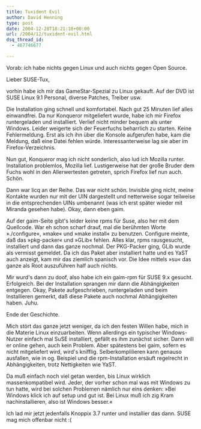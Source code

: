 ```yaml
---
title: Tuxident Evil
author: David Henning
type: post
date: 2004-12-28T18:21:18+00:00
url: /2004/12/tuxident-evil.html
dsq_thread_id:
  - 467746677

---
```

Vorab: ich habe nichts gegen Linux und auch nichts gegen Open Source.

Lieber SUSE-Tux,

vorhin habe ich mir das GameStar-Spezial zu Linux gekauft. Auf der DVD ist SUSE Linux 9.1 Personal, diverse Patches, Treiber usw.
  
Die Installation ging schnell und komfortabel. Nach gut 25 Minuten lief alles einwandfrei. Da nur Konqueror mitgeliefert wurde, habe ich mir Firefox runtergeladen und installiert. Verlief nicht minder bequem als unter Windows. Leider weigerte sich der Feuerfuchs beharrlich zu starten. Keine Fehlermeldung. Erst als ich ihn über die Konsole aufgerufen habe, kam die Meldung, daß eine Datei fehlen würde. Interessanterweise lag sie aber im Firefox-Verzeichnis.
  
Nun gut, Konqueror mag ich nicht sonderlich, also lud ich Mozilla runter. Installation problemlos, Mozilla lief. Lustigerweise hat der große Bruder dem Fuchs wohl in den Allerwertesten getreten, sprich Firefox lief nun auch. Schön.
  
Dann war licq an der Reihe. Das war nicht schön. Invisible ging nicht, meine Kontakte wurden nur mit der UIN dargestellt und netterweise sogar teilweise in die entsprechenden UINs umbenannt (was ich erst später wieder mit Miranda gesehen habe). Okay, dann eben gaim.
  
Auf der gaim-Seite gibt&apos;s leider keine rpms für Suse, also her mit dem Quellcode. War eh schon scharf drauf, mal die berühmten Worte »./configure«, »make« und »make install« zu benutzen. Configure meinte, daß das »pkg-packer« und »GLib« fehlen. Alles klar, rpms rausgesucht, installiert und dann das ganze nochmal. Der PKG-Packer ging, GLib wurde als vermisst gemeldet. Da ich das Paket aber installiert hatte und es YaST auch anzeigt, kam mir das ziemlich spanisch vor. Die Idee mittels »su« das ganze als Root auszuführen half auch nichts.
  
Mir wurd&apos;s dann zu doof, also habe ich ein gaim-rpm für SUSE 9.x gesucht. Erfolgreich. Bei der Installation sprangen mir dann die Abhängigkeiten entgegen. Okay, Pakete aufgeschrieben, runtergeladen und beim Installieren gemerkt, daß diese Pakete auch nochmal Abhängigkeiten haben. Juhu.
  
Ende der Geschichte.

Mich stört das ganze jetzt weniger, da ich den festen Willen habe, mich in die Materie Linux einzuarbeiten. Wenn allerdings ein typischer Windows-Nutzer einfach mal SuSE installiert, gefällt es ihm zunächst sicher. Dann will er online gehen, auch kein Problem. Aber spätestens bei gaim, sofern es nicht mitgeliefert wird, wird&apos;s knifflig. Selberkomplilieren kann genauso ausfallen, wie in og. Beispiel und die rpm-Installation ersäuft regelrecht in Abhängigkeiten, trotz Nettigkeiten wie YaST.
  
Da muß einfach noch viel getan werden, bis Linux wirklich massenkompatibel wird. Jeder, der vorher schon mal was mit Windows zu tun hatte, wird bei solchen Problemen nämlich nur eins denken: »Bei Windows klick ich auf setup und gut ist. Bei Linux muß ich zig Kram nachinstallieren, also ist Windows besser.«

Ich lad mir jetzt jedenfalls Knoppix 3.7 runter und installier das dann. SUSE mag mich offenbar nicht :(
